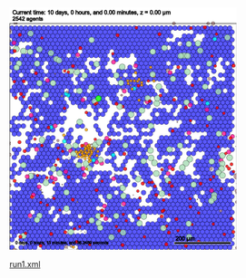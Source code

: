 <!-- ![run1](run1/day10.jpg) -->

<img src="run1/day10.jpg" width="400" height="428">

[run1.xml](run1/run1.xml)
